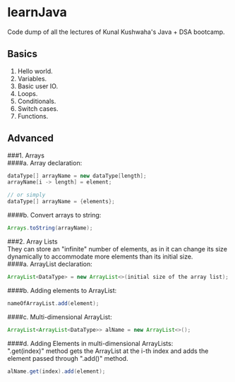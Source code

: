 # learnJava
Code dump of all the lectures of Kunal Kushwaha's Java + DSA bootcamp.

## Basics  
1. Hello world.
2. Variables.
3. Basic user IO.
4. Loops.
5. Conditionals.
6. Switch cases.
7. Functions.

## Advanced  
###1. Arrays  
####a. Array declaration:
 ```Java
 dataType[] arrayName = new dataType[length];
 arrayName[i -> length] = element;
 
 // or simply
 dataType[] arrayName = {elements};    
 ```
   
   ####b. Convert arrays to string: 
   ```Java
   Arrays.toString(arrayName);
   ```  
###2. Array Lists  
   They can store an "infinite" number of elements, as in it can change its size dynamically to accommodate more elements than its initial size.   
   ####a. ArrayList declaration:
   ```Java
   ArrayList<DataType> = new ArrayList<>(initial size of the array list);
   ```  
   ####b. Adding elements to ArrayList:
   ```Java
   nameOfArrayList.add(element);
   ```  
   ####c. Multi-dimensional ArrayList:  
   ```Java
   ArrayList<ArrayList<DataType>> alName = new ArrayList<>();
   ```  
  ####d. Adding Elements in multi-dimensional ArrayLists:  
".get(index)" method gets the ArrayList at the i-th index and adds the element passed through ".add()" method.
   ```Java
   alName.get(index).add(element);
   ```